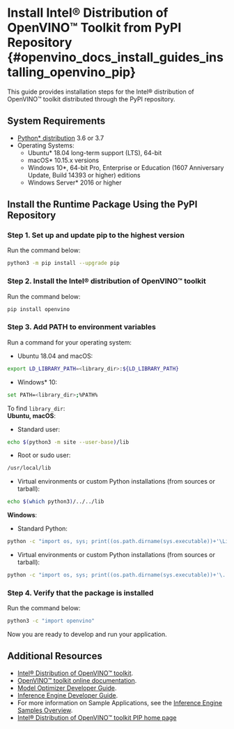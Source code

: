 # Install Intel® Distribution of OpenVINO™ Toolkit from PyPI Repository {#openvino_docs_install_guides_installing_openvino_pip}

This guide provides installation steps for the Intel® distribution of OpenVINO™ toolkit distributed through the PyPI repository.

## System Requirements

* [Python* distribution](https://www.python.org/) 3.6 or 3.7
* Operating Systems:
  - Ubuntu* 18.04 long-term support (LTS), 64-bit
  - macOS* 10.15.x versions
  - Windows 10*, 64-bit Pro, Enterprise or Education (1607 Anniversary Update, Build 14393 or higher) editions
  - Windows Server* 2016 or higher

## Install the Runtime Package Using the PyPI Repository

### Step 1. Set up and update pip to the highest version

Run the command below:
```sh
python3 -m pip install --upgrade pip
```

### Step 2. Install the Intel® distribution of OpenVINO™ toolkit

Run the command below:
   ```sh
   pip install openvino
   ```

### Step 3. Add PATH to environment variables

Run a command for your operating system:
- Ubuntu 18.04 and macOS:
```sh
export LD_LIBRARY_PATH=<library_dir>:${LD_LIBRARY_PATH}
```
- Windows* 10:
```sh
set PATH=<library_dir>;%PATH%
```
To find `library_dir`:   
**Ubuntu, macOS**:
- Standard user:
```sh
echo $(python3 -m site --user-base)/lib
```
- Root or sudo user:
```sh
/usr/local/lib
```
- Virtual environments or custom Python installations (from sources or tarball):
```sh
echo $(which python3)/../../lib
```
**Windows**:
- Standard Python:
```sh
python -c "import os, sys; print((os.path.dirname(sys.executable))+'\Library\\bin')"
```
- Virtual environments or custom Python installations (from sources or tarball):
```sh
python -c "import os, sys; print((os.path.dirname(sys.executable))+'\..\Library\\bin')"
```

### Step 4. Verify that the package is installed

Run the command below:
```sh
python3 -c "import openvino"
```
   
Now you are ready to develop and run your application.

## Additional Resources

- [Intel® Distribution of OpenVINO™ toolkit](https://software.intel.com/en-us/openvino-toolkit).
- [OpenVINO™ toolkit online documentation](https://docs.openvinotoolkit.org).
- [Model Optimizer Developer Guide](../MO_DG/Deep_Learning_Model_Optimizer_DevGuide.md).
- [Inference Engine Developer Guide](../IE_DG/Deep_Learning_Inference_Engine_DevGuide.md).
- For more information on Sample Applications, see the [Inference Engine Samples Overview](../IE_DG/Samples_Overview.md).
- [Intel® Distribution of OpenVINO™ toolkit PIP home page](https://pypi.org/project/openvino/)

